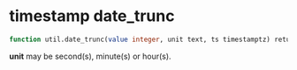 # timestamp date_trunc  
```sql
function util.date_trunc(value integer, unit text, ts timestamptz) returns timestamptz
```
**unit** may be second(s), minute(s) or hour(s).
